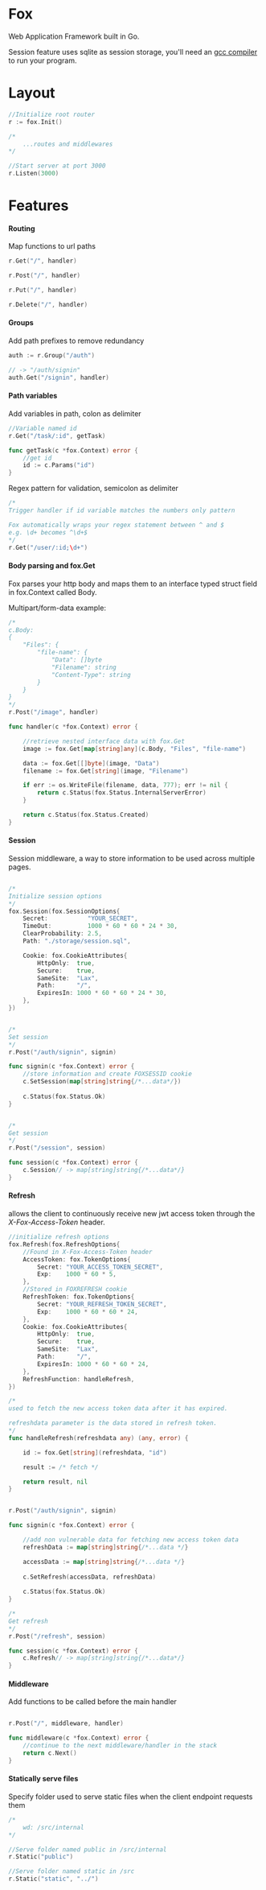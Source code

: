 # Fox

Web Application Framework built in Go.

Session feature uses sqlite as session storage, you'll need an [gcc compiler](https://jmeubank.github.io/tdm-gcc) to run your program.

# Layout

```go
//Initialize root router
r := fox.Init()

/*
    ...routes and middlewares
*/

//Start server at port 3000
r.Listen(3000)
```

# Features


#### Routing
Map functions to url paths
```go
r.Get("/", handler)

r.Post("/", handler)

r.Put("/", handler)

r.Delete("/", handler)
```
#### Groups
Add path prefixes to remove redundancy
```go
auth := r.Group("/auth")

// -> "/auth/signin"
auth.Get("/signin", handler)
```

#### Path variables

Add variables in path, colon as delimiter
```go
//Variable named id
r.Get("/task/:id", getTask)

func getTask(c *fox.Context) error {
    //get id
    id := c.Params("id")
}
```
Regex pattern for validation, semicolon as delimiter
```go
/*
Trigger handler if id variable matches the numbers only pattern

Fox automatically wraps your regex statement between ^ and $
e.g. \d+ becomes ^\d+$
*/
r.Get("/user/:id;\d+")
```

#### Body parsing and fox.Get
Fox parses your http body and maps them to an interface typed struct field in fox.Context called Body.


Multipart/form-data example:
```go
/*
c.Body: 
{
    "Files": {
        "file-name": {
            "Data": []byte
            "Filename": string
            "Content-Type": string
        }
    }
}
*/
r.Post("/image", handler)

func handler(c *fox.Context) error {

    //retrieve nested interface data with fox.Get
    image := fox.Get[map[string]any](c.Body, "Files", "file-name")

    data := fox.Get[[]byte](image, "Data")
    filename := fox.Get[string](image, "Filename")

    if err := os.WriteFile(filename, data, 777); err != nil {
        return c.Status(fox.Status.InternalServerError)
    }

    return c.Status(fox.Status.Created)
}
```

#### Session

Session middleware, a way to store information to be used across multiple pages.

```go

/*
Initialize session options
*/
fox.Session(fox.SessionOptions{
    Secret:           "YOUR_SECRET",
    TimeOut:          1000 * 60 * 60 * 24 * 30,
    ClearProbability: 2.5,
    Path: "./storage/session.sql",

    Cookie: fox.CookieAttributes{
    	HttpOnly:  true,
    	Secure:    true,
    	SameSite:  "Lax",
    	Path:      "/",
    	ExpiresIn: 1000 * 60 * 60 * 24 * 30,
    },
})


/*
Set session
*/
r.Post("/auth/signin", signin)

func signin(c *fox.Context) error {
    //store information and create FOXSESSID cookie
    c.SetSession(map[string]string{/*...data*/})
 
    c.Status(fox.Status.Ok)
}


/*
Get session
*/
r.Post("/session", session)

func session(c *fox.Context) error {
    c.Session// -> map[string]string{/*...data*/}
}
```

#### Refresh

allows the client to continuously receive new jwt access token through the *_X-Fox-Access-Token_* header.


```go
//initialize refresh options
fox.Refresh(fox.RefreshOptions{
    //Found in X-Fox-Access-Token header
    AccessToken: fox.TokenOptions{
    	Secret: "YOUR_ACCESS_TOKEN_SECRET",
    	Exp:    1000 * 60 * 5,
    },
    //Stored in FOXREFRESH cookie
    RefreshToken: fox.TokenOptions{
    	Secret: "YOUR_REFRESH_TOKEN_SECRET",
    	Exp:    1000 * 60 * 60 * 24,
    },
    Cookie: fox.CookieAttributes{
    	HttpOnly:  true,
    	Secure:    true,
    	SameSite:  "Lax",
    	Path:      "/",
    	ExpiresIn: 1000 * 60 * 60 * 24,
    },
    RefreshFunction: handleRefresh,
})

/*
used to fetch the new access token data after it has expired.

refreshdata parameter is the data stored in refresh token.
*/
func handleRefresh(refreshdata any) (any, error) {

    id := fox.Get[string](refreshdata, "id")

    result := /* fetch */

    return result, nil
}


r.Post("/auth/signin", signin)

func signin(c *fox.Context) error {

    //add non vulnerable data for fetching new access token data
    refreshData := map[string]string{/*...data */}

    accessData := map[string]string{/*...data */}
    
    c.SetRefresh(accessData, refreshData)
 
    c.Status(fox.Status.Ok)
}

/*
Get refresh
*/
r.Post("/refresh", session)

func session(c *fox.Context) error {
    c.Refresh// -> map[string]string{/*...data*/}
}
```

#### Middleware

Add functions to be called before the main handler

```go

r.Post("/", middleware, handler)

func middleware(c *fox.Context) error {
    //continue to the next middleware/handler in the stack
    return c.Next()    
}
```

#### Statically serve files

Specify folder used to serve static files when the client endpoint requests them
```go
/*
    wd: /src/internal
*/

//Serve folder named public in /src/internal 
r.Static("public")

//Serve folder named static in /src
r.Static("static", "../")

```